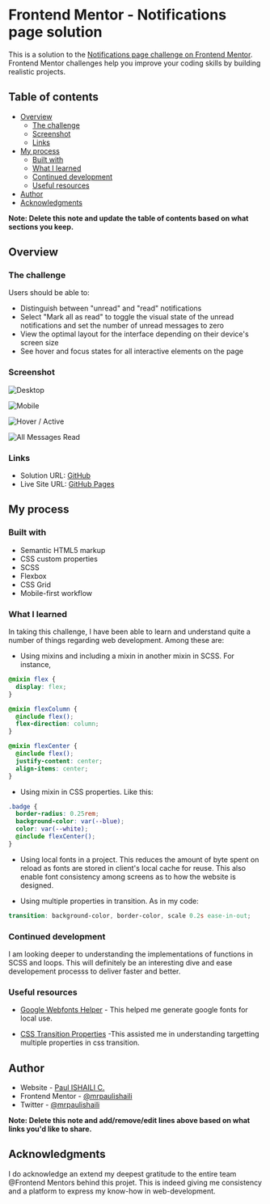 # Frontend Mentor - Notifications page solution

This is a solution to the [Notifications page challenge on Frontend Mentor](https://www.frontendmentor.io/challenges/notifications-page-DqK5QAmKbC). Frontend Mentor challenges help you improve your coding skills by building realistic projects.

## Table of contents

- [Overview](#overview)
  - [The challenge](#the-challenge)
  - [Screenshot](#screenshot)
  - [Links](#links)
- [My process](#my-process)
  - [Built with](#built-with)
  - [What I learned](#what-i-learned)
  - [Continued development](#continued-development)
  - [Useful resources](#useful-resources)
- [Author](#author)
- [Acknowledgments](#acknowledgments)

**Note: Delete this note and update the table of contents based on what sections you keep.**

## Overview

### The challenge

Users should be able to:

- Distinguish between "unread" and "read" notifications
- Select "Mark all as read" to toggle the visual state of the unread notifications and set the number of unread messages to zero
- View the optimal layout for the interface depending on their device's screen size
- See hover and focus states for all interactive elements on the page

### Screenshot

![Desktop](https://github.com/mrpaulishaili/fm-notification-page/blob/main/assets/images/desktop.jpg)

![Mobile](https://github.com/mrpaulishaili/fm-notification-page/blob/main/assets/images/mobile.jpg)

![Hover / Active](https://github.com/mrpaulishaili/fm-notification-page/blob/main/assets/images/active-state.jpg)

![All Messages Read](https://github.com/mrpaulishaili/fm-notification-page/blob/main/assets/images/all-messages-read.jpg)

### Links

- Solution URL: [GitHub](https://github.com/fm-notification-page)
- Live Site URL: [GitHub Pages](https://mrpaulishaili.github.io/fm-notification-page/)

## My process

### Built with

- Semantic HTML5 markup
- CSS custom properties
- SCSS
- Flexbox
- CSS Grid
- Mobile-first workflow

### What I learned

In taking this challenge, I have been able to learn and understand quite a number of things regarding web development. Among these are:

- Using mixins and including a mixin in another mixin in SCSS. For instance,

```scss
@mixin flex {
  display: flex;
}

@mixin flexColumn {
  @include flex();
  flex-direction: column;
}

@mixin flexCenter {
  @include flex();
  justify-content: center;
  align-items: center;
}
```

- Using mixin in CSS properties. Like this:

```scss
.badge {
  border-radius: 0.25rem;
  background-color: var(--blue);
  color: var(--white);
  @include flexCenter();
}
```

- Using local fonts in a project. This reduces the amount of byte spent on reload as fonts are stored in client's local cache for reuse. This also enable font consistency among screens as to how the website is designed.

- Using multiple properties in transition. As in my code:

```scss
transition: background-color, border-color, scale 0.2s ease-in-out;
```

### Continued development

I am looking deeper to understanding the implementations of functions in SCSS and loops. This will definitely be an interesting dive and ease developement processs to deliver faster and better.

### Useful resources

- [Google Webfonts Helper](https://google-webfonts-helper.herokuapp.com/fonts/plus-jakarta-sans?subsets=latin) - This helped me generate google fonts for local use.

- [CSS Transition Properties](https://www.freecodecamp.org/news/css-transitions-explained-d67ab9a02049/#:~:text=Transitioning%20two%20or%20more%20properties,to%20specify%20one%20of%20them.) -This assisted me in understanding targetting multiple properties in css transition.

## Author

- Website - [Paul ISHAILI C.](https:/mrpaulishaili.github.io)
- Frontend Mentor - [@mrpaulishaili](https://www.frontendmentor.io/profile/mrpaulishaili)
- Twitter - [@mrpaulishaili](https://www.twitter.com/yourusername)

**Note: Delete this note and add/remove/edit lines above based on what links you'd like to share.**

## Acknowledgments

I do acknowledge an extend my deepest gratitude to the entire team @Frontend Mentors behind this projet. This is indeed giving me consistency and a platform to express my know-how in web-development.
